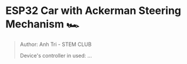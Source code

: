 ESP32 Car with Ackerman Steering Mechanism 🏎
============================================

> Author: Anh Tri - STEM CLUB
> 
> Device's controller in used: ...
